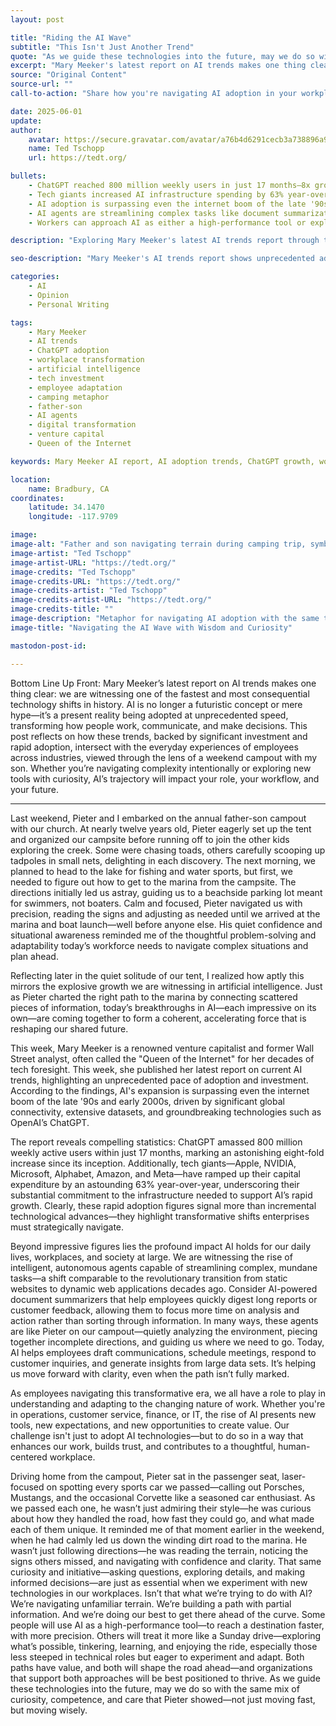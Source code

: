 ```yaml
---
layout: post

title: "Riding the AI Wave"
subtitle: "This Isn't Just Another Trend"
quote: "As we guide these technologies into the future, may we do so with the same mix of curiosity, competence, and care that Pieter showed—not just moving fast, but moving wisely."
excerpt: "Mary Meeker's latest report on AI trends makes one thing clear: we are witnessing one of the fastest and most consequential technology shifts in history, transforming how people work, communicate, and make decisions at unprecedented speed."
source: "Original Content"
source-url: ""
call-to-action: "Share how you're navigating AI adoption in your workplace—are you taking the high-performance route or the exploratory Sunday drive?"

date: 2025-06-01
update:
author:
    avatar: https://secure.gravatar.com/avatar/a76b4d6291cecb3a738896a971bfb903?s=512&d=mp&r=g
    name: Ted Tschopp
    url: https://tedt.org/

bullets:
    - ChatGPT reached 800 million weekly users in just 17 months—8x growth since inception
    - Tech giants increased AI infrastructure spending by 63% year-over-year
    - AI adoption is surpassing even the internet boom of the late '90s and early 2000s
    - AI agents are streamlining complex tasks like document summarization and customer service
    - Workers can approach AI as either a high-performance tool or exploratory learning experience

description: "Exploring Mary Meeker's latest AI trends report through the lens of a father-son camping trip, examining how unprecedented AI adoption rates are transforming workplaces and what it means for employees across all industries."

seo-description: "Mary Meeker's AI trends report shows unprecedented adoption rates. Learn how AI is transforming workplaces faster than the internet boom and practical approaches for navigating this shift."

categories: 
    - AI
    - Opinion
    - Personal Writing 

tags: 
    - Mary Meeker
    - AI trends
    - ChatGPT adoption
    - workplace transformation
    - artificial intelligence
    - tech investment
    - employee adaptation
    - camping metaphor
    - father-son
    - AI agents
    - digital transformation
    - venture capital
    - Queen of the Internet

keywords: Mary Meeker AI report, AI adoption trends, ChatGPT growth, workplace AI transformation, tech infrastructure investment, AI agents, employee AI training

location:
    name: Bradbury, CA
coordinates:
    latitude: 34.1470
    longitude: -117.9709

image: 
image-alt: "Father and son navigating terrain during camping trip, symbolizing AI navigation in the workplace"
image-artist: "Ted Tschopp"
image-artist-URL: "https://tedt.org/"
image-credits: "Ted Tschopp"
image-credits-URL: "https://tedt.org/"
image-credits-artist: "Ted Tschopp"
image-credits-artist-URL: "https://tedt.org/"
image-credits-title: ""
image-description: "Metaphor for navigating AI adoption with the same thoughtful approach as exploring new terrain"
image-title: "Navigating the AI Wave with Wisdom and Curiosity"

mastodon-post-id: 

---
```


Bottom Line Up Front: Mary Meeker’s latest report on AI trends makes one thing clear: we are witnessing one of the fastest and most consequential technology shifts in history. AI is no longer a futuristic concept or mere hype—it’s a present reality being adopted at unprecedented speed, transforming how people work, communicate, and make decisions. This post reflects on how these trends, backed by significant investment and rapid adoption, intersect with the everyday experiences of employees across industries, viewed through the lens of a weekend campout with my son. Whether you’re navigating complexity intentionally or exploring new tools with curiosity, AI’s trajectory will impact your role, your workflow, and your future.
 
---
 
Last weekend, Pieter and I embarked on the annual father-son campout with our church. At nearly twelve years old, Pieter eagerly set up the tent and organized our campsite before running off to join the other kids exploring the creek. Some were chasing toads, others carefully scooping up tadpoles in small nets, delighting in each discovery. The next morning, we planned to head to the lake for fishing and water sports, but first, we needed to figure out how to get to the marina from the campsite. The directions initially led us astray, guiding us to a beachside parking lot meant for swimmers, not boaters. Calm and focused, Pieter navigated us with precision, reading the signs and adjusting as needed until we arrived at the marina and boat launch—well before anyone else. His quiet confidence and situational awareness reminded me of the thoughtful problem-solving and adaptability today’s workforce needs to navigate complex situations and plan ahead.
 
Reflecting later in the quiet solitude of our tent, I realized how aptly this mirrors the explosive growth we are witnessing in artificial intelligence. Just as Pieter charted the right path to the marina by connecting scattered pieces of information, today’s breakthroughs in AI—each impressive on its own—are coming together to form a coherent, accelerating force that is reshaping our shared future.
 
This week, Mary Meeker is a renowned venture capitalist and former Wall Street analyst, often called the "Queen of the Internet" for her decades of tech foresight. This week, she published her latest report on current AI trends, highlighting an unprecedented pace of adoption and investment. According to the findings, AI's expansion is surpassing even the internet boom of the late '90s and early 2000s, driven by significant global connectivity, extensive datasets, and groundbreaking technologies such as OpenAI’s ChatGPT.
 
The report reveals compelling statistics: ChatGPT amassed 800 million weekly active users within just 17 months, marking an astonishing eight-fold increase since its inception. Additionally, tech giants—Apple, NVIDIA, Microsoft, Alphabet, Amazon, and Meta—have ramped up their capital expenditure by an astounding 63% year-over-year, underscoring their substantial commitment to the infrastructure needed to support AI’s rapid growth. Clearly, these rapid adoption figures signal more than incremental technological advances—they highlight transformative shifts enterprises must strategically navigate.
 
Beyond impressive figures lies the profound impact AI holds for our daily lives, workplaces, and society at large. We are witnessing the rise of intelligent, autonomous agents capable of streamlining complex, mundane tasks—a shift comparable to the revolutionary transition from static websites to dynamic web applications decades ago. Consider AI-powered document summarizers that help employees quickly digest long reports or customer feedback, allowing them to focus more time on analysis and action rather than sorting through information. In many ways, these agents are like Pieter on our campout—quietly analyzing the environment, piecing together incomplete directions, and guiding us where we need to go. Today, AI helps employees draft communications, schedule meetings, respond to customer inquiries, and generate insights from large data sets. It’s helping us move forward with clarity, even when the path isn’t fully marked.
 
As employees navigating this transformative era, we all have a role to play in understanding and adapting to the changing nature of work. Whether you're in operations, customer service, finance, or IT, the rise of AI presents new tools, new expectations, and new opportunities to create value. Our challenge isn't just to adopt AI technologies—but to do so in a way that enhances our work, builds trust, and contributes to a thoughtful, human-centered workplace.
 
Driving home from the campout, Pieter sat in the passenger seat, laser-focused on spotting every sports car we passed—calling out Porsches, Mustangs, and the occasional Corvette like a seasoned car enthusiast. As we passed each one, he wasn’t just admiring their style—he was curious about how they handled the road, how fast they could go, and what made each of them unique. It reminded me of that moment earlier in the weekend, when he had calmly led us down the winding dirt road to the marina. He wasn’t just following directions—he was reading the terrain, noticing the signs others missed, and navigating with confidence and clarity. That same curiosity and initiative—asking questions, exploring details, and making informed decisions—are just as essential when we experiment with new technologies in our workplaces. Isn’t that what we’re trying to do with AI? We’re navigating unfamiliar terrain. We’re building a path with partial information. And we’re doing our best to get there ahead of the curve. Some people will use AI as a high-performance tool—to reach a destination faster, with more precision. Others will treat it more like a Sunday drive—exploring what’s possible, tinkering, learning, and enjoying the ride, especially those less steeped in technical roles but eager to experiment and adapt. Both paths have value, and both will shape the road ahead—and organizations that support both approaches will be best positioned to thrive. As we guide these technologies into the future, may we do so with the same mix of curiosity, competence, and care that Pieter showed—not just moving fast, but moving wisely.